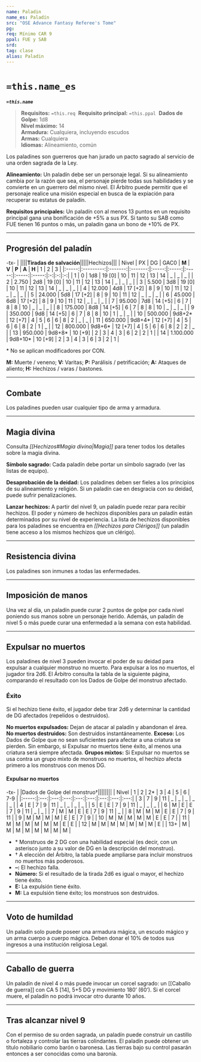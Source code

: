 ```yaml
---
name: Paladin
name_es: Paladín
src: "OSE Advance Fantasy Referee's Tome"
pg: 
req: Mínimo CAR 9
ppal: FUE y SAB
srd: 
tag: clase
alias: Paladin
---
```

# `=this.name_es` 

**_`=this.name`_**

> **Requisitos:** `=this.req` 
> **Requisito principal:** `=this.ppal` 
> **Dados de Golpe:** 1d8   
> **Nivel máximo:** 14   
> **Armadura:** Cualquiera, incluyendo escudos   
> **Armas:** Cualquiera   
> **Idiomas:** Alineamiento, común

Los paladines son guerreros que han jurado un pacto sagrado al servicio de una orden sagrada de la Ley.

**Alineamiento:** Un paladín debe ser un personaje legal. Si su alineamiento cambia por la razón que sea, el personaje pierde todas sus habilidades y se convierte en un guerrero del mismo nivel. El Árbitro puede permitir que el personaje realice una misión especial en busca de la expiación para recuperar su estatus de paladín.

**Requisitos principales:** Un paladín con al menos 13 puntos en un requisito principal gana una bonificación de +5% a sus PX. Si tanto su SAB como FUE tienen 16 puntos o más, un paladín gana un bono de +10% de PX.

---
## Progresión del paladín

-tx-
| ||||**Tiradas de salvación**|||||Hechizos|||
| Nivel |     PX    |    DG   |   GAC0  | **M** | **V** | **P** | **A** | **H** | 1 | 2 | 3 |
|:-----:|:---------:|:-------:|:-------:|:-----:|:-----:|:-----:|:-----:|:-----:|:-:|:-:|:-:|
|   1   |     0     |   1d8   |  19 [0] |   10  |   11  |   12  |   13  |   14  | _ | _ | _ |
|   2   |   2.750   |   2d8   |  19 [0] |   10  |   11  |   12  |   13  |   14  | _ | _ | _ |
|   3   |   5.500   |   3d8   |  19 [0] |   10  |   11  |   12  |   13  |   14  | _ | _ | _ |
|   4   |   12.000  |   4d8   | 17 [+2] |   8   |   9   |   10  |   11  |   12  | _ | _ | _ |
|   5   |   24.000  |   5d8   | 17 [+2] |   8   |   9   |   10  |   11  |   12  | _ | _ | _ |
|   6   |   45.000  |   6d8   | 17 [+2] |   8   |   9   |   10  |   11  |   12  | _ | _ | _ |
|   7   |   95.000  |   7d8   | 14 [+5] |   6   |   7   |   8   |   8   |   10  | _ | _ | _ |
|   8   |  175.000  |   8d8   | 14 [+5] |   6   |   7   |   8   |   8   |   10  | _ | _ | _ |
|   9   |  350.000  |   9d8   | 14 [+5] |   6   |   7   |   8   |   8   |   10  | 1 | _ | _ |
|   10  |  500.000  |  9d8+2* | 12 [+7] |   4   |   5   |   6   |   6   |   8   | 2 | _ | _ |
|   11  |  650.000  |  9d8+4* | 12 [+7] |   4   |   5   |   6   |   6   |   8   | 2 | 1 | _ |
|   12  |  800.000  |  9d8+6* | 12 [+7] |   4   |   5   |   6   |   6   |   8   | 2 | 2 | _ |
|   13  |  950.000  |  9d8+8* | 10 [+9] |   2   |   3   |   4   |   3   |   6   | 2 | 2 | 1 |
|   14  | 1.100.000 | 9d8+10* | 10 [+9] |   2   |   3   |   4   |   3   |   6   | 3 | 2 | 1 |

\* No se aplican modificadores por CON.

**M:** Muerte / veneno; **V:** Varitas; **P:** Parálisis / petrificación; **A:** Ataques de aliento; **H:** Hechizos / varas / bastones.

---
## Combate

Los paladines pueden usar cualquier tipo de arma y armadura.

---
## Magia divina

Consulta _[[Hechizos#Magia divina|Magia]]_ para tener todos los detalles sobre la magia divina.

**Símbolo sagrado:** Cada paladín debe portar un símbolo sagrado (ver las listas de equipo).

**Desaprobación de la deidad:** Los paladines deben ser fieles a los principios de su alineamiento y religión. Si un paladín cae en desgracia con su deidad, puede sufrir penalizaciones.

**Lanzar hechizos:** A partir del nivel 9, un paladín puede rezar para recibir hechizos. El poder y número de hechizos disponibles para un paladín están determinados por su nivel de experiencia. La lista de hechizos disponibles para los paladines se encuentra en _[[Hechizos para Clérigos]]_ (un paladín tiene acceso a los mismos hechizos que un clérigo).

---
## Resistencia divina

Los paladines son inmunes a todas las enfermedades.

---
## Imposición de manos

Una vez al día, un paladín puede curar 2 puntos de golpe por cada nivel poniendo sus manos sobre un personaje herido. Además, un paladín de nivel 5 o más puede curar una enfermedad a la semana con esta habilidad.

---
## Expulsar no muertos

Los paladines de nivel 3 pueden invocar el poder de su deidad para expulsar a cualquier monstruo no muerto. Para expulsar a los no muertos, el jugador tira 2d6. El Árbitro consulta la tabla de la siguiente página, comparando el resultado con los Dados de Golpe del monstruo afectado.

### Éxito

Si el hechizo tiene éxito, el jugador debe tirar 2d6 y determinar la cantidad de DG afectados (repelidos o destruidos).

**No muertos expulsados:** Dejan de atacar al paladín y abandonan el área.
**No muertos destruidos:** Son destruidos instantáneamente.
**Exceso:** Los Dados de Golpe que no sean suficientes para afectar a una criatura se pierden. Sin embargo, si Expulsar no muertos tiene éxito, al menos una criatura será siempre afectada.
**Grupos mixtos:** Si Expulsar no muertos se usa contra un grupo mixto de monstruos no muertos, el hechizo afecta primero a los monstruos con menos DG.

#### Expulsar no muertos

-tx-
| |Dados de Golpe del monstruo†||||||||
| Nivel |  1  |  2  | 2*  |  3  |  4  |  5  |  6  | 7-9 |
|:-----:|:---:|:---:|:---:|:---:|:---:|:---:|:---:|:---:|
|   3   |  7  |  9  | 11  |  _  |  _  |  _  |  _  |  _  |
|   4   |  E  |  7  |  9  | 11  |  _  |  _  |  _  |  _  | 
|   5   |  E  |  E  |  7  |  9  | 11  |  _  |  _  |  _  |
|   6   |  M  |  E  |  E  |  7  |  9  | 11  |  _  |  _  |
|   7   |  M  |  M  |  E  |  E  |  7  |  9  | 11  |  _  |
|   8   |  M  |  M  |  M  |  E  |  E  |  7  |  9  | 11  |
|   9   |  M  |  M  |  M  |  M  |  E  |  E  |  7  |  9  |
|  10   |  M  |  M  |  M  |  M  |  M  |  E  |  E  |  7  |
|  11   |  M  |  M  |  M  |  M  |  M  |  M  |  E  |  E  |
|  12   |  M  |  M  |  M  |  M  |  M  |  M  |  M  |  E  |
|  13+  |  M  |  M  |  M  |  M  |  M  |  M  |  M  |  M  |

- \* Monstruos de 2 DG con una habilidad especial (es decir, con un asterisco junto a su valor de DG en la descripción del monstruo).
- † A elección del Árbitro, la tabla puede ampliarse para incluir monstruos no muertos más poderosos.
- **–:** El hechizo falla.
- **Número:** Si el resultado de la tirada 2d6 es igual o mayor, el hechizo tiene éxito.
- **E:** La expulsión tiene éxito.
- **M:** La expulsión tiene éxito; los monstruos son destruidos.

---
## Voto de humildad

Un paladín solo puede poseer una armadura mágica, un escudo mágico y un arma cuerpo a cuerpo mágica. Deben donar el 10% de todos sus ingresos a una institución religiosa Legal.

---
## Caballo de guerra

Un paladín de nivel 4 o más puede invocar un corcel sagrado: un [[Caballo de guerra]] con CA 5 [14], 5+5 DG y movimiento 180’ (60’). Si el corcel muere, el paladín no podrá invocar otro durante 10 años.

---
## Tras alcanzar nivel 9

Con el permiso de su orden sagrada, un paladín puede construir un castillo o fortaleza y controlar las tierras colindantes. El paladín puede obtener un título nobiliario como barón o baronesa. Las tierras bajo su control pasarán entonces a ser conocidas como una baronía.
